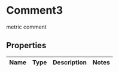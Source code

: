 

# Comment3

metric comment

## Properties

| Name | Type | Description | Notes |
|------------ | ------------- | ------------- | -------------|




